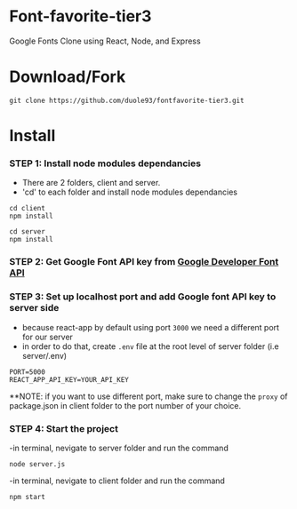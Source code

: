 # Font-favorite-tier3

Google Fonts Clone using React, Node, and Express


# Download/Fork 

`git clone https://github.com/duole93/fontfavorite-tier3.git`

# Install

### STEP 1: Install node modules dependancies

- There are 2 folders, client and server.
- 'cd' to each folder and install node modules dependancies

```
cd client
npm install
 ```
```
cd server
npm install
``` 

### STEP 2: Get Google Font API key from [Google Developer Font API](https://developers.google.com/fonts/docs/developer_api)

### STEP 3: Set up localhost port and add Google font API key to server side

- because react-app by default using port `3000` we need a different port for our server
- in order to do that, create `.env` file at the root level of server folder (i.e server/.env)

```
PORT=5000
REACT_APP_API_KEY=YOUR_API_KEY
```
**NOTE: if you want to use different port, make sure to change the `proxy` of package.json in client folder to the port number of your choice. 


### STEP 4: Start the project

-in terminal, nevigate to server folder and run the command

`node server.js`

-in terminal, nevigate to client folder and run the command

`npm start`


